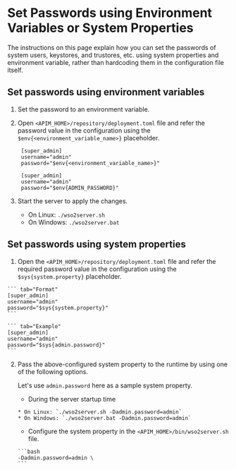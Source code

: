 # Set Passwords using Environment Variables or System Properties

The instructions on this page explain how you can set the passwords of system users, keystores, and trustores, etc. using system properties and environment variable, rather than hardcoding them in the configuration file itself. 

## Set passwords using environment variables 

1.  Set the password to an environment variable. 

2.  Open `<APIM_HOME>/repository/deployment.toml` file and refer the password value in the configuration using the `$env{<environment_variable_name>}` placeholder. 

       ``` tab="Format"
        [super_admin]
        username="admin"
        password="$env{<environment_variable_name>}"
       ```
       
       ``` tab="Example"
        [super_admin]
        username="admin"
        password="$env{ADMIN_PASSWORD}"
       ```

3.  Start the server to apply the changes.

      * On Linux: `./wso2server.sh`
      * On Windows: `./wso2server.bat`
 
## Set passwords using system properties
 
 1.  Open the `<APIM_HOME>/repository/deployment.toml` file and refer the required password value in the configuration using the `$sys{system.property}` placeholder. 
 
    ``` tab="Format"
    [super_admin]
    username="admin"
    password="$sys{system.property}"
    ```
        
    ``` tab="Example"
    [super_admin]
    username="admin"
    password="$sys{admin.password}"
    ```
    
2.  Pass the above-configured system property to the runtime by using one of the following options.
     
     Let's use `admin.password` here as a sample system property.

     -   During the server startup time

        * On Linux: `./wso2server.sh -Dadmin.password=admin`
        * On Windows: `./wso2server.bat -Dadmin.password=admin`
      
     -   Configure the system property in the `<APIM_HOME>/bin/wso2server.sh` file.
        
        ```bash
        -Dadmin.password=admin \
        ```
        
